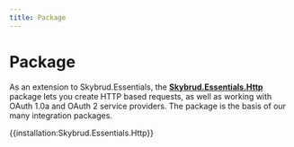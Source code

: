 ```yaml
---
title: Package
---
```


# Package

As an extension to Skybrud.Essentials, the [**Skybrud.Essentials.Http**](/skybrud.essentials.http/) package lets you create HTTP based requests, as well as working with OAuth 1.0a and OAuth 2 service providers. The package is the basis of our many integration packages.

{{installation:Skybrud.Essentials.Http}}
